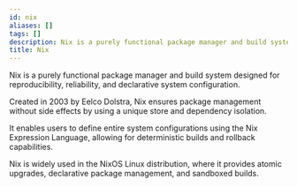 ```yaml
---
id: nix
aliases: []
tags: []
description: Nix is a purely functional package manager and build system designed for reproducibility, reliability, and declarative system configuration.
title: Nix
---
```


Nix is a purely functional package manager and build system designed for reproducibility, reliability, and declarative system configuration.

Created in 2003 by Eelco Dolstra, Nix ensures package management without side effects by using a unique store and dependency isolation.

It enables users to define entire system configurations using the Nix Expression Language, allowing for deterministic builds and rollback capabilities.

Nix is widely used in the NixOS Linux distribution, where it provides atomic upgrades, declarative package management, and sandboxed builds.
